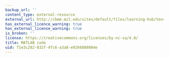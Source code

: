 ```yaml
---
backup_url: ''
content_type: external-resource
external_url: http://cbmm.mit.edu/sites/default/files/learning-hub/tensor-matlab.zip
has_external_licence_warning: true
has_external_license_warning: true
is_broken: ''
license: https://creativecommons.org/licenses/by-nc-sa/4.0/
title: MATLAB code
uid: f1e3c282-032f-4fc6-a3a8-e9266808084e
---
```


